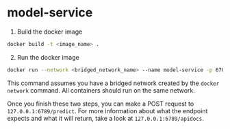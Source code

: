 # model-service

1. Build the docker image

```bash
docker build -t <image_name> .
```

2. Run the docker image

```bash
docker run --network <bridged_network_name> --name model-service -p 6789:6789 <image_name>
```
This command assumes you have a bridged network created by the `docker network` command. All containers should run on the same network.

Once you finish these two steps, you can make a POST request to `127.0.0.1:6789/predict`.
For more information about what the endpoint expects and what it will return, take a look at `127.0.0.1:6789/apidocs`.
